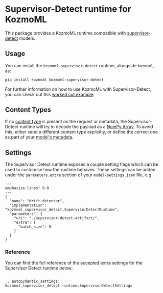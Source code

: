 # Supervisor-Detect runtime for KozmoML

This package provides a KozmoML runtime compatible with
[supervisor-detect](https://docs.kozmoai.io/projects/supervisor-detect/en/latest/index.html)
models.

## Usage

You can install the `kozmoml-supervisor-detect` runtime, alongside `kozmoml`, as:

```bash
pip install kozmoml kozmoml-supervisor-detect
```

For further information on how to use KozmoML with Supervisor-Detect, you can check
out this [worked out example](../../docs/examples/supervisor-detect/README.md).

## Content Types

If no [content type](../../docs/user-guide/content-type) is present on the
request or metadata, the Supervisor-Detect runtime will try to decode the payload
as a [NumPy Array](../../docs/user-guide/content-type).
To avoid this, either send a different content type explicitly, or define the
correct one as part of your [model's
metadata](../../docs/reference/model-settings).

## Settings

The Supervisor Detect runtime exposes a couple setting flags which can be used to
customise how the runtime behaves.
These settings can be added under the `parameters.extra` section of your
`model-settings.json` file, e.g.

```{code-block} json
---
emphasize-lines: 6-8
---
{
  "name": "drift-detector",
  "implementation": "kozmoml_supervisor_detect.SupervisorDetectRuntime",
  "parameters": {
    "uri": "./supervisor-detect-artifact/",
    "extra": {
      "batch_size": 5
    }
  }
}
```

### Reference

You can find the full reference of the accepted extra settings for the Supervisor
Detect runtime below:

```{eval-rst}

.. autopydantic_settings:: kozmoml_supervisor_detect.runtime.SupervisorDetectSettings
```
